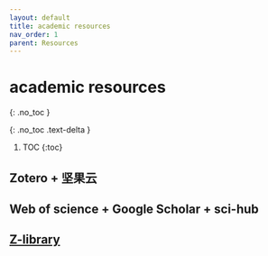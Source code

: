 ```yaml
---
layout: default
title: academic resources
nav_order: 1
parent: Resources
---
```

# academic resources 
{: .no_toc }

{: .no_toc .text-delta }

1. TOC
{:toc}

## Zotero + 坚果云

## Web of science + Google Scholar + sci-hub

## [Z-library](https://z-lib.org/)